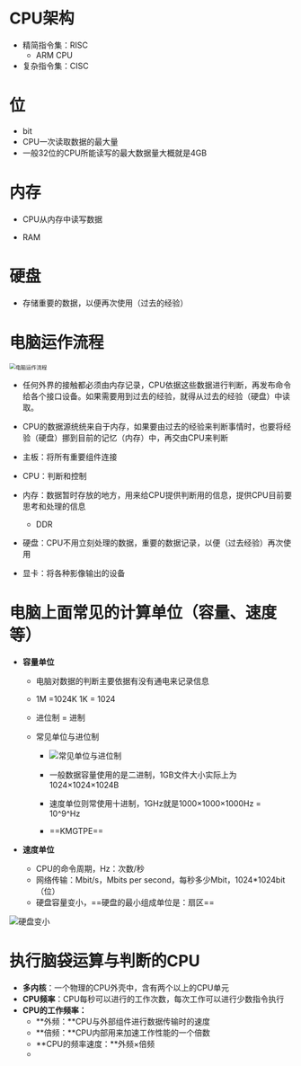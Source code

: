 # CPU架构

* 精简指令集：RISC
  * ARM CPU
* 复杂指令集：CISC



# 位

* bit
* CPU一次读取数据的最大量
* 一般32位的CPU所能读写的最大数据量大概就是4GB



# 内存

* CPU从内存中读写数据

* RAM

  

# 硬盘

* 存储重要的数据，以便再次使用（过去的经验）



# 电脑运作流程

<img src="https://cvp.oss-cn-shanghai.aliyuncs.com/picgo/202303102217267.png" alt="电脑运作流程" style="zoom: 67%;" />

* 任何外界的接触都必须由内存记录，CPU依据这些数据进行判断，再发布命令给各个接口设备。如果需要用到过去的经验，就得从过去的经验（硬盘）中读取。
* CPU的数据源统统来自于内存，如果要由过去的经验来判断事情时，也要将经验（硬盘）挪到目前的记忆（内存）中，再交由CPU来判断
* 主板：将所有重要组件连接
* CPU：判断和控制
* 内存：数据暂时存放的地方，用来给CPU提供判断用的信息，提供CPU目前要思考和处理的信息
  * DDR

* 硬盘：CPU不用立刻处理的数据，重要的数据记录，以便（过去经验）再次使用
* 显卡：将各种影像输出的设备



# 电脑上面常见的计算单位（容量、速度等）

* **容量单位**

  * 电脑对数据的判断主要依据有没有通电来记录信息

  * 1M =1024K 1K = 1024

  * 进位制 = 进制

  * 常见单位与进位制

    * ![常见单位与进位制](https://cvp.oss-cn-shanghai.aliyuncs.com/picgo/202303110538424.png)

    * 一般数据容量使用的是二进制，1GB文件大小实际上为1024×1024×1024B
    * 速度单位则常使用十进制，1GHz就是1000×1000×1000Hz = 10^9^Hz

    * ==KMGTPE==
* **速度单位**
  * CPU的命令周期，Hz：次数/秒
  * 网络传输：Mbit/s，Mbits per second，每秒多少Mbit，1024*1024bit（位）
  * 硬盘容量变小，==硬盘的最小组成单位是：扇区==

![硬盘变小](https://cvp.oss-cn-shanghai.aliyuncs.com/picgo/202303110845600.png)



# 执行脑袋运算与判断的CPU

* **多内核**：一个物理的CPU外壳中，含有两个以上的CPU单元
* **CPU频率**：CPU每秒可以进行的工作次数，每次工作可以进行少数指令执行
* **CPU的工作频率：**
  * **外频：**CPU与外部组件进行数据传输时的速度
  * **倍频：**CPU内部用来加速工作性能的一个倍数
  * **CPU的频率速度：**外频×倍频
  * 